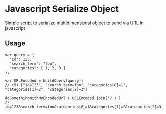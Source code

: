 # Javascript Serialize Object
Simple script to serialize multidimensional object to send via URL in javascript

## Usage

```
var query = {
  "id": 123,
  "search_term": "foo",
  "categories": [ 1, 2, 3 ]
};

var URLEncoded = buildQuery(query); 
// (5) ["id=123", "search_term=foo", "categories[0]=1", "categories[1]=2", "categories[2]=3"]

doSomethingWithMyEncodedUrl ( URLEncoded.join('?') )
// id=123&search_term=foo&categories[0]=1&categories[1]=2&categories[2]=3
```
